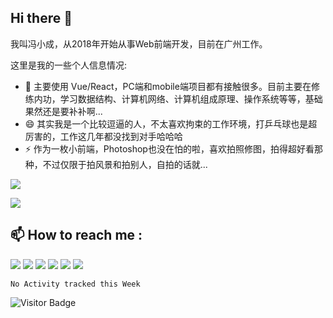 ## Hi there 👋

我叫冯小成，从2018年开始从事Web前端开发，目前在广州工作。

这里是我的一些个人信息情况:

- 🌱 主要使用 Vue/React，PC端和mobile端项目都有接触很多。目前主要在修练内功，学习数据结构、计算机网络、计算机组成原理、操作系统等等，基础果然还是要补补啊...
- 😄 其实我是一个比较逗逼的人，不太喜欢拘束的工作环境，打乒乓球也是超厉害的，工作这几年都没找到对手哈哈哈
- ⚡ 作为一枚小前端，Photoshop也没在怕的啦，喜欢拍照修图，拍得超好看那种，不过仅限于拍风景和拍别人，自拍的话就...

![](https://github-readme-stats.vercel.app/api?username=fxpixels&theme=graywhite&hide_border=true)

![](https://github-readme-stats.vercel.app/api/top-langs/?username=fxpixels&hide_border=true&layout=compact)



## :mailbox: How to reach me : 

[<img src="https://img.icons8.com/bubbles/50/000000/gmail.png"/>](mailto:jatinrao8630@gmail.com)
[<img target="_blank" src="https://img.icons8.com/bubbles/50/000000/linkedin.png"/>](https://www.linkedin.com/in/jatinrao/)
[<img target="_blank" src="https://img.icons8.com/bubbles/50/000000/github.png">](https://www.github.com/jatin2003/)
[<img target="_blank" src="https://img.icons8.com/bubbles/50/000000/twitter.png"/>](https://www.twitter.com/iamjatinrao/)
[<img target="_blank" src="https://img.icons8.com/bubbles/50/000000/instagram-new.png"/>](https://www.instagram.com/jatinrao.dev/)
[<img target="_blank" src="https://img.icons8.com/bubbles/50/000000/discord-logo.png"/>](https://discord.gg/3Ks7sMA)

<!--START_SECTION:waka-->
```text
No Activity tracked this Week
```
<!--END_SECTION:waka-->

![Visitor Badge](https://visitor-badge.laobi.icu/badge?page_id=fxpixels)

<!--
**FxPixels/FxPixels** is a ✨ _special_ ✨ repository because its `README.md` (this file) appears on your GitHub profile.

Here are some ideas to get you started:

- 🔭 I’m currently working on ...
- 🌱 I’m currently learning ...
- 👯 I’m looking to collaborate on ...
- 🤔 I’m looking for help with ...
- 💬 Ask me about ...
- 📫 How to reach me: ...
- 😄 Pronouns: ...
- ⚡ Fun fact: ...
-->
